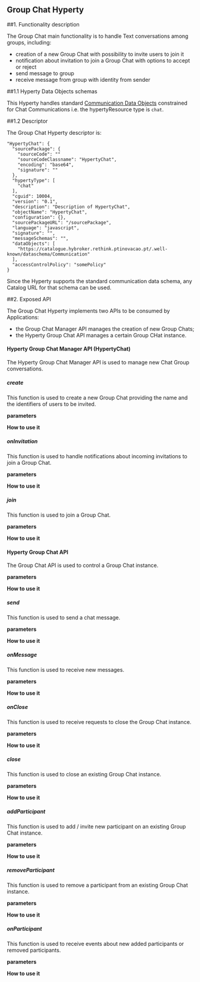Group Chat Hyperty
------------------

##1. Functionality description

The Group Chat main functionality is to handle Text conversations among groups, including:

* creation of a new Group Chat with possibility to invite users to join it
* notification about invitation to join a Group Chat with options to accept or reject
* send message to group
* receive message from group with identity from sender


##1.1 Hyperty Data Objects schemas

This Hyperty handles standard [Communication Data Objects](https://github.com/reTHINK-project/dev-service-framework/blob/develop/docs/datamodel/data-objects/communication/readme.md) constrained for Chat Communications i.e. the hypertyResource type is `chat`.

##1.2 Descriptor

The Group Chat Hyperty descriptor is:

```
"HypertyChat": {
  "sourcePackage": {
    "sourceCode": ""
    "sourceCodeClassname": "HypertyChat",
    "encoding": "base64",
    "signature": ""
  },
  "hypertyType": [
    "chat"
  ],
  "cguid": 10004,
  "version": "0.1",
  "description": "Description of HypertyChat",
  "objectName": "HypertyChat",
  "configuration": {},
  "sourcePackageURL": "/sourcePackage",
  "language": "javascript",
  "signature": "",
  "messageSchemas": "",
  "dataObjects": [
    "https://catalogue.hybroker.rethink.ptinovacao.pt/.well-known/dataschema/Communication"
  ],
  "accessControlPolicy": "somePolicy"
}
```

Since the Hyperty supports the standard communication data schema, any Catalog URL for that schema can be used.

##2. Exposed API

The Group Chat Hyperty implements two APIs to be consumed by Applications:

* the Group Chat Manager API manages the creation of new Group Chats;
* the Hyperty Group Chat API manages a certain Group CHat instance.


#### Hyperty Group Chat Manager API (HypertyChat)

The Hyperty Group Chat Manager API is used to manage new Chat Group conversations.

##### create

This function is used to create a new Group Chat providing the name and the identifiers of users to be invited.

**parameters**

**How to use it**

##### onInvitation

This function is used to handle notifications about incoming invitations to join a Group Chat.

**parameters**

**How to use it**


##### join

This function is used to join a Group Chat.

**parameters**

**How to use it**


#### Hyperty Group Chat API

The Group Chat API is used to control a Group Chat  instance.

**parameters**

**How to use it**


##### send

This function is used to send a chat message.

**parameters**

**How to use it**


##### onMessage

This function is used to receive new messages.

**parameters**

**How to use it**


##### onClose

This function is used to receive requests to close the Group Chat instance.

**parameters**

**How to use it**


##### close

This function is used to close an existing Group Chat instance.

**parameters**

**How to use it**


##### addParticipant

This function is used to add / invite new participant on an existing Group Chat instance.

**parameters**

**How to use it**


##### removeParticipant

This function is used to remove a participant from an existing Group Chat instance.


**parameters**

**How to use it**

##### onParticipant

This function is used to receive events about new added  participants or removed participants.


**parameters**

**How to use it**
